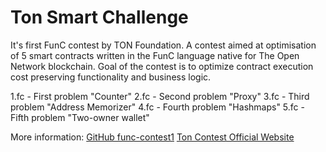 # Ton Smart Challenge
It's first FunC contest by TON Foundation.
A contest aimed at optimisation of 5 smart contracts written in the FunC language native for The Open Network blockchain. Goal of the contest is to optimize contract execution cost preserving functionality and business logic.

1.fc - First problem "Counter"
2.fc - Second problem "Proxy"
3.fc - Third problem "Address Memorizer"
4.fc - Fourth problem "Hashmaps"
5.fc - Fifth problem "Two-owner wallet"

More information: 
[GitHub func-contest1](https://github.com/ton-blockchain/func-contest1)
[Ton Contest Official Website](https://ton.org/contest)
